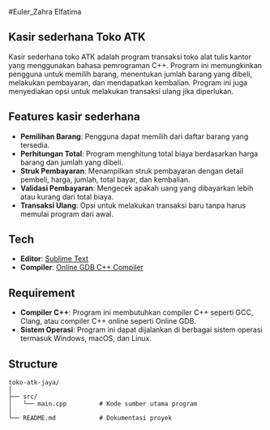 #Euler_Zahra Elfatima

## Kasir sederhana Toko ATK
Kasir sederhana toko ATK adalah program transaksi toko alat tulis kantor yang menggunakan bahasa pemrograman C++. Program ini memungkinkan pengguna untuk memilih barang, menentukan jumlah barang yang dibeli, melakukan pembayaran, dan mendapatkan kembalian. Program ini juga menyediakan opsi untuk melakukan transaksi ulang jika diperlukan.

## Features kasir sederhana

- **Pemilihan Barang**: Pengguna dapat memilih dari daftar barang yang tersedia.
- **Perhitungan Total**: Program menghitung total biaya berdasarkan harga barang dan jumlah yang dibeli.
- **Struk Pembayaran**: Menampilkan struk pembayaran dengan detail pembeli, harga, jumlah, total bayar, dan kembalian.
- **Validasi Pembayaran**: Mengecek apakah uang yang dibayarkan lebih atau kurang dari total biaya.
- **Transaksi Ulang**: Opsi untuk melakukan transaksi baru tanpa harus memulai program dari awal.

## Tech 

- **Editor**: [Sublime Text](https://www.sublimetext.com/) 
- **Compiler**: [Online GDB C++ Compiler](https://www.onlinegdb.com/online_c++_compiler)

## Requirement

- **Compiler C++**: Program ini membutuhkan compiler C++ seperti GCC, Clang, atau compiler C++ online seperti Online GDB.
- **Sistem Operasi**: Program ini dapat dijalankan di berbagai sistem operasi termasuk Windows, macOS, dan Linux.

## Structure

```plaintext
toko-atk-jaya/
│
├── src/
│   └── main.cpp         # Kode sumber utama program
│
└── README.md            # Dokumentasi proyek
